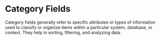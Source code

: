 # Category Fields

Category fields generally refer to specific attributes or types of information used to classify or organize items within a particular system, database, or context. They help in sorting, filtering, and analyzing data.
